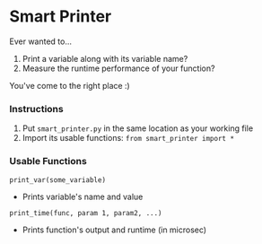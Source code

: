 # Smart Printer

Ever wanted to...
1. Print a variable along with its variable name?
2. Measure the runtime performance of your function? 

You've come to the right place :)


### Instructions
1. Put `smart_printer.py` in the same location as your working file
2. Import its usable functions: `from smart_printer import *`


### Usable Functions
`print_var(some_variable)`
* Prints variable's name and value

`print_time(func, param 1, param2, ...)`
* Prints function's output and runtime (in microsec)
